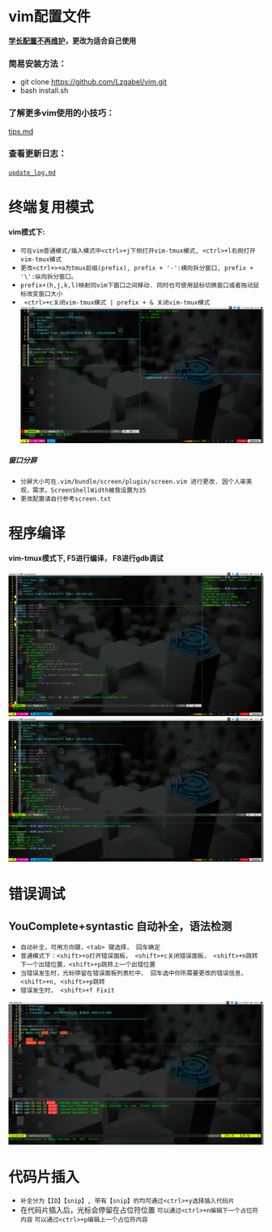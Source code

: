 # vim配置文件
**[学长配置不再维护](https://github.com/ma6174/vim-deprecated)，更改为适合自己使用**
### 简易安装方法：
- git clone https://github.com/Lzgabel/vim.git
- bash install.sh

### 了解更多vim使用的小技巧：

[tips.md](tips.md)

### 查看更新日志：

[`update_log.md`](update_log.md)

# 终端复用模式
#### vim模式下:
- `可在vim普通模式/插入模式中<ctrl>+j下侧打开vim-tmux模式, <ctrl>+l右侧打开vim-tmux模式`
- `更改<ctrl+>+a为tmux前缀(prefix), prefix + '-':横向拆分窗口, prefix + '\':纵向拆分窗口。`
- `prefix+(h,j,k,l)映射同vim下窗口之间移动. 同时也可使用鼠标切换窗口或者拖动鼠标改变窗口大小`
- ` <ctrl>+c关闭vim-tmux模式 | prefix + & 关闭vim-tmux模式`
![screenshot.png](vim-tmux.png)

##### 窗口分屏
- `分屏大小可在.vim/bundle/screen/plugin/screen.vim 进行更改. 因个人审美观，需求，ScreenShellWidth被我设置为35`
- `更改配置请自行参考screen.txt`

# 程序编译
#### vim-tmux模式下, F5进行编译， F8进行gdb调试
![screenshot.png](vim-tmux-right.png)
![screenshot.png](vim-tmux-buttom.png)

# 错误调试
## YouComplete+syntastic 自动补全，语法检测
- `自动补全，可用方向键，<tab> 键选择， 回车确定`
- `普通模式下：<shift>+o打开错误面板， <shift>+c关闭错误面板， <shift>+n跳转下一个出错位置，<shift>+p跳转上一个出错位置`
- `当错误发生时，光标停留在错误面板列表栏中， 回车选中你所需要更改的错误信息，<shift>+n, <shift>+p跳转`
- `错误发生时， <shift>+f Fixit`

![screenshot.png](vim-error.png)

# 代码片插入
* `补全分为【ID】【snip】, 带有【snip】的均可通过<ctrl>+y选择插入代码片`
* 在代码片插入后，光标会停留在占位符位置
  `可以通过<ctrl>+n编辑下一个占位符内容`
  `可以通过<ctrl>+p编辑上一个占位符内容`


